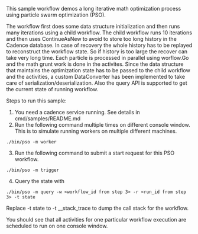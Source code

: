 This sample workflow demos a long iterative math optimization process using particle swarm optimization (PSO). 

The workflow first does some data structure initialization and then runs many iterations using a child workflow. The child workflow runs 10 iterations and then uses ContinueAsNew to avoid to store too long history in the Cadence database. In case of recovery the whole history has to be replayed to reconstruct the workflow state. So if history is too large the recover can take very long time.
Each particle is processed in parallel using worflow.Go and the math grunt work is done in the activites.
Since the data structure that maintains the optimization state has to be passed to the child workflow and the activities, a custom DataConverter has been implemented to take care of serialization/deserialization.
Also the query API is supported to get the current state of running workflow.

Steps to run this sample: 
1) You need a cadence service running. See details in cmd/samples/README.md
2) Run the following command multiple times on different console window. This is to simulate running workers on multiple different machines.
```
./bin/pso -m worker
```
3) Run the following command to submit a start request for this PSO workflow.
```
./bin/pso -m trigger
```
4) Query the state with
```
./bin/pso -m query -w <workflow_id from step 3> -r <run_id from step 3> -t state
```
Replace -t state to -t __stack_trace to dump the call stack for the workflow.

You should see that all activities for one particular workflow execution are scheduled to run on one console window.
